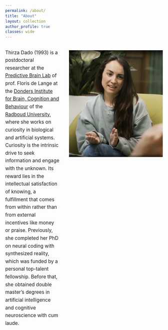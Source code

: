 ```yaml
---
permalink: /about/
title: "About"
layout: collection
author_profile: true
classes: wide
---
```


<div style="display: flex; align-items: flex-start; gap: 30px;">
  <div style="flex: 1;">
    <p id="about" style="line-height: 1.6; font-size: 1.1em;">
        Thirza Dado (1993) is a postdoctoral researcher at the <a href="https://www.predictivebrainlab.com/">Predictive Brain Lab</a> of prof. Floris de Lange at the <a href="https://www.ru.nl/en/donders-institute">Donders Institute for Brain, Cognition and Behaviour</a> of the <a href="https://www.ru.nl/en">Radboud University</a>, where she works on curiosity in biological and artificial systems. Curiosity is the intrinsic drive to seek information and engage with the unknown. Its reward lies in the intellectual satisfaction of knowing, a fulfillment that comes from within rather than from external incentives like money or praise. Previously, she completed her PhD on neural coding with synthesized reality, which was funded by a personal top-talent fellowship. Before that, she obtained double master’s degrees in artificial intelligence and cognitive neuroscience with cum laude.
    </p> 
  </div>

<img style="width: 300px; height: auto; align-self: flex-start; margin-top: 20px;" src="/assets/images/profile2.png" alt="Thirza Dado's profile picture">
</div>